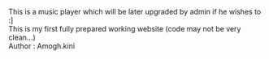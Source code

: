 This is a music player which will be later upgraded by admin if he wishes to :]
<br>
This is my first fully prepared working website (code may not be very clean...)
<br>
Author : Amogh.kini